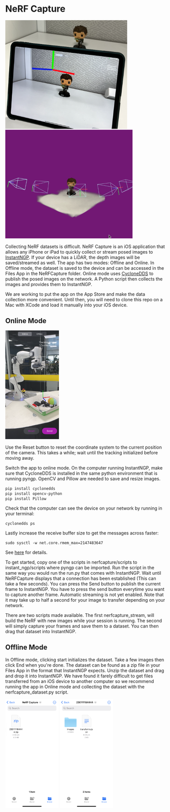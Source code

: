 # NeRF Capture

<img src="docs/assets_readme/NeRFCaptureReal.png" height="342"/><img src="docs/assets_readme/NeRFCaptureSample.gif" height="342"/>


Collecting NeRF datasets is difficult. NeRF Capture is an iOS application that allows any iPhone or iPad to quickly collect or stream posed images to [InstantNGP](https://github.com/NVlabs/instant-ngp). If your device has a LiDAR, the depth images will be saved/streamed as well. The app has two modes: Offline and Online. In Offline mode, the dataset is saved to the device and can be accessed in the Files App in the NeRFCapture folder. Online mode uses [CycloneDDS](https://github.com/eclipse-cyclonedds/cyclonedds) to publish the posed images on the network. A Python script then collects the images and provides them to InstantNGP.

We are working to put the app on the App Store and make the data collection more convenient. Until then, you will need to clone this repo on a Mac with XCode and load it manually into your iOS device.


## Online Mode

<img src="docs/assets_readme/NeRFCaptureScreenshot.png" height="342"/>

Use the Reset button to reset the coordinate system to the current position of the camera. This takes a while; wait until the tracking initialized before moving away.

Switch the app to online mode. On the computer running InstantNGP, make sure that CycloneDDS is installed in the same python environment that is running pyngp. OpenCV and Pillow are needed to save and resize images.

```
pip install cyclonedds
pip install opencv-python
pip install Pillow
```

Check that the computer can see the device on your network by running in your terminal:

```
cyclonedds ps
```

Lastly increase the receive buffer size to get the messages across faster:
```
sudo sysctl -w net.core.rmem_max=2147483647
```
See [here](https://docs.ros.org/en/rolling/How-To-Guides/DDS-tuning.html#cyclone-dds-tuning) for details.

To get started, copy one of the scripts in nerfcapture/scripts to instant_ngp/scripts where pyngp can be imported. Run the script in the same way you would run the run.py that comes with InstantNGP. Wait until NeRFCapture displays that a connection has been established (This can take a few seconds). You can press the Send button to publish the current frame to InstantNGP. You have to press the send button everytime you want to capture another frame. Automatic streaming is not yet enabled. Note that it may take up to half a second for your image to transfer depending on your network.

There are two scripts made available. The first nerfcapture_stream, will build the NeRF with new images while your session is running. The second will simply capture your frames and save them to a dataset. You can then drag that dataset into InstantNGP.

## Offline Mode

In Offline mode, clicking start initializes the dataset. Take a few images then click End when you're done. The dataset can be found as a zip file in your Files App in the format that InstantNGP expects. Unzip the dataset and drag and drop it into InstantNGP. We have found it farely difficult to get files transferred from an iOS device to another computer so we recommend running the app in Online mode and collecting the dataset with the nerfcapture_dataset.py script.

<img src="docs/assets_readme/NeRFCaptureFile1.png" height="342"/>
<img src="docs/assets_readme/NeRFCaptureFile2.png" height="342"/>




